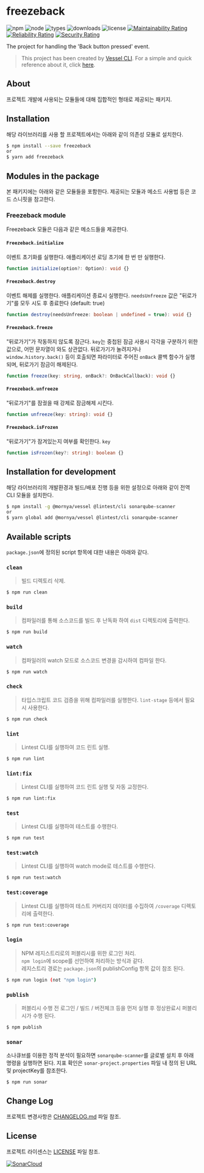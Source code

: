 # freezeback
![npm](https://img.shields.io/npm/v/freezeback)
![node](https://img.shields.io/node/v/freezeback)
![types](https://img.shields.io/npm/types/freezeback)
![downloads](https://img.shields.io/npm/dw/freezeback)
![license](https://img.shields.io/npm/l/freezeback)
[![Maintainability Rating](https://sonarcloud.io/api/project_badges/measure?project=mornya_freezeback&metric=sqale_rating)](https://sonarcloud.io/summary/new_code?id=mornya_freezeback)
[![Reliability Rating](https://sonarcloud.io/api/project_badges/measure?project=mornya_freezeback&metric=reliability_rating)](https://sonarcloud.io/summary/new_code?id=mornya_freezeback)
[![Security Rating](https://sonarcloud.io/api/project_badges/measure?project=mornya_freezeback&metric=security_rating)](https://sonarcloud.io/summary/new_code?id=mornya_freezeback)

The project for handling the 'Back button pressed' event.

> This project has been created by [Vessel CLI](https://www.npmjs.com/package/@mornya/vessel).
  For a simple and quick reference about it, click [here](https://mornya.github.io/documents/guide/vessel.md).

## About
프로젝트 개발에 사용되는 모듈들에 대해 집합적인 형태로 제공되는 패키지.

## Installation
해당 라이브러리를 사용 할 프로젝트에서는 아래와 같이 의존성 모듈로 설치한다.
```bash
$ npm install --save freezeback
or
$ yarn add freezeback
```

## Modules in the package
본 패키지에는 아래와 같은 모듈들을 포함한다.
제공되는 모듈과 메소드 사용법 등은 코드 스니핏을 참고한다.

### Freezeback module
Freezeback 모듈은 다음과 같은 메소드들을 제공한다.

#### `Freezeback.initialize`
이벤트 초기화를 실행한다. 애플리케이션 로딩 초기에 한 번 만 실행한다.
```typescript jsx
function initialize(option?: Option): void {}
```

#### `Freezeback.destroy`
이벤트 해제를 실행한다. 애플리케이션 종료시 실행한다.
`needsUnfreeze` 값은 "뒤로가기"를 모두 시도 후 종료한다 (default: true)
```typescript jsx
function destroy(needsUnfreeze: boolean | undefined = true): void {}
```

#### `Freezeback.freeze`
"뒤로가기"가 작동하지 않도록 잠근다.
`key`는 중첩된 잠금 사용시 각각을 구분하기 위한 값으로, 어떤 문자열이 와도 상관없다.
뒤로가기가 눌려지거나 `window.history.back()` 등이 호출되면
파라미터로 주어진 `onBack` 콜백 함수가 실행되며, 뒤로가기 잠금이 해제된다.
```typescript jsx
function freeze(key: string, onBack?: OnBackCallback): void {}
```

#### `Freezeback.unfreeze`
"뒤로가기"를 잠궜을 때 강제로 잠금해제 시킨다.
```typescript jsx
function unfreeze(key: string): void {}
```

#### `Freezeback.isFrozen`
"뒤로가기"가 잠겨있는지 여부를 확인한다.
`key`
```typescript jsx
function isFrozen(key?: string): boolean {}
```

## Installation for development
해당 라이브러리의 개발환경과 빌드/배포 진행 등을 위한 설정으로 아래와 같이 전역 CLI 모듈을 설치한다.
```bash
$ npm install -g @mornya/vessel @lintest/cli sonarqube-scanner
or
$ yarn global add @mornya/vessel @lintest/cli sonarqube-scanner
```

## Available scripts
`package.json`에 정의된 script 항목에 대한 내용은 아래와 같다.

### `clean`
> 빌드 디렉토리 삭제.
```bash
$ npm run clean
```

### `build`
> 컴파일러를 통해 소스코드를 빌드 후 난독화 하여 `dist` 디렉토리에 출력한다.
```bash
$ npm run build
```

### `watch`
> 컴파일러의 watch 모드로 소스코드 변경을 감시하여 컴파일 한다.
```bash
$ npm run watch
```

### `check`
> 타입스크립트 코드 검증을 위해 컴파일러를 실행한다. `lint-stage` 등에서 필요시 사용한다.
```bash
$ npm run check
```

### `lint`
> Lintest CLI를 실행하여 코드 린트 실행.
```bash
$ npm run lint
```

### `lint:fix`
> Lintest CLI를 실행하여 코드 린트 실행 및 자동 교정한다.
```bash
$ npm run lint:fix
```

### `test`
> Lintest CLI를 실행하여 테스트를 수행한다.
```bash
$ npm run test
```

### `test:watch`
> Lintest CLI를 실행하여 watch mode로 테스트를 수행한다.
```bash
$ npm run test:watch
```

### `test:coverage`
> Lintest CLI를 실행하여 테스트 커버리지 데이터를 수집하여 `/coverage` 디렉토리에 출력한다.
```bash
$ npm run test:coverage
```

### `login`
> NPM 레지스트리로의 퍼블리시를 위한 로그인 처리.<br>
 `npm login`에 scope를 선언하여 처리하는 방식과 같다.<br>
 레지스트리 경로는 `package.json`의 publishConfig 항목 값이 참조 된다.
```bash
$ npm run login (not "npm login")
```

### `publish`
> 퍼블리시 수행 전 로그인 / 빌드 / 버전체크 등을 먼저 실행 후 정상완료시 퍼블리시가 수행 된다.
```bash
$ npm publish
```

### `sonar`
소나큐브를 이용한 정적 분석이 필요하면 `sonarqube-scanner`를 글로벌 설치 후 아래 명령을 실행하면 된다. 지표 확인은 `sonar-project.properties` 파일 내 정의 된 URL 및 projectKey를 참조한다.
```bash
$ npm run sonar
```

## Change Log
프로젝트 변경사항은 [CHANGELOG.md](CHANGELOG.md) 파일 참조.

## License
프로젝트 라이센스는 [LICENSE](LICENSE) 파일 참조.

[![SonarCloud](https://sonarcloud.io/images/project_badges/sonarcloud-black.svg)](https://sonarcloud.io/summary/new_code?id=mornya_freezeback)
